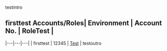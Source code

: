 testintro
## firsttest Accounts/Roles| Environment | Account No. | RoleTest |
|---|---|---|
| firsttest | 12345 | [Test](https://signin.aws.amazon.com/switchrole?account=12345&roleName=RoleTest&displayName=firsttest/Test) |
testoutro
